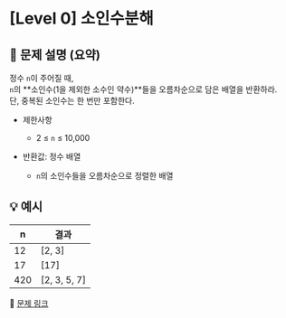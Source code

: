 # [Level 0] 소인수분해

## 📝 문제 설명 (요약)
정수 `n`이 주어질 때,  
`n`의 **소인수(1을 제외한 소수인 약수)**들을 오름차순으로 담은 배열을 반환하라.  
단, 중복된 소인수는 한 번만 포함한다.

- 제한사항  
  - 2 ≤ `n` ≤ 10,000

- 반환값: 정수 배열  
  - `n`의 소인수들을 오름차순으로 정렬한 배열

## 💡 예시
| n | 결과 |
|---|------|
| 12 | [2, 3] |
| 17 | [17] |
| 420 | [2, 3, 5, 7] |

🔗 [문제 링크](https://school.programmers.co.kr/learn/courses/30/lessons/120852)

